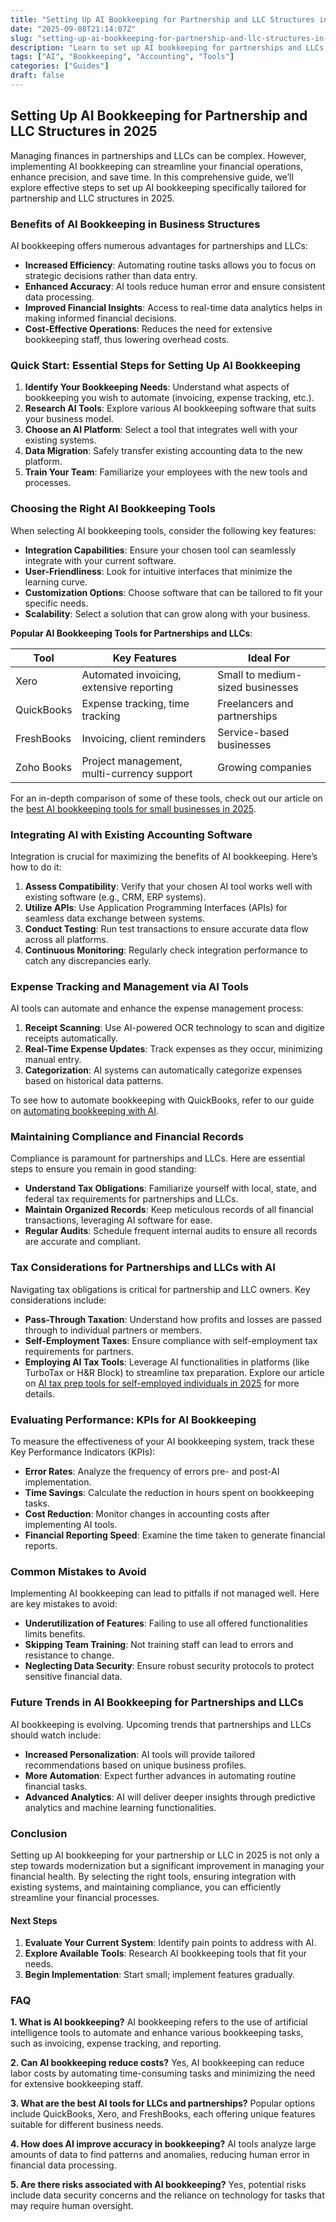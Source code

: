 ```yaml
---
title: "Setting Up AI Bookkeeping for Partnership and LLC Structures in 2025"
date: "2025-09-08T21:14:07Z"
slug: "setting-up-ai-bookkeeping-for-partnership-and-llc-structures-in-2025"
description: "Learn to set up AI bookkeeping for partnerships and LLCs, streamline financial management, and enhance accuracy with practical tips."
tags: ["AI", "Bookkeeping", "Accounting", "Tools"]
categories: ["Guides"]
draft: false
---
```


## Setting Up AI Bookkeeping for Partnership and LLC Structures in 2025

Managing finances in partnerships and LLCs can be complex. However, implementing AI bookkeeping can streamline your financial operations, enhance precision, and save time. In this comprehensive guide, we’ll explore effective steps to set up AI bookkeeping specifically tailored for partnership and LLC structures in 2025.

### Benefits of AI Bookkeeping in Business Structures

AI bookkeeping offers numerous advantages for partnerships and LLCs:

- **Increased Efficiency**: Automating routine tasks allows you to focus on strategic decisions rather than data entry.
- **Enhanced Accuracy**: AI tools reduce human error and ensure consistent data processing.
- **Improved Financial Insights**: Access to real-time data analytics helps in making informed financial decisions.
- **Cost-Effective Operations**: Reduces the need for extensive bookkeeping staff, thus lowering overhead costs.

### Quick Start: Essential Steps for Setting Up AI Bookkeeping

1. **Identify Your Bookkeeping Needs**: Understand what aspects of bookkeeping you wish to automate (invoicing, expense tracking, etc.).
2. **Research AI Tools**: Explore various AI bookkeeping software that suits your business model.
3. **Choose an AI Platform**: Select a tool that integrates well with your existing systems.
4. **Data Migration**: Safely transfer existing accounting data to the new platform.
5. **Train Your Team**: Familiarize your employees with the new tools and processes.

### Choosing the Right AI Bookkeeping Tools

When selecting AI bookkeeping tools, consider the following key features:

- **Integration Capabilities**: Ensure your chosen tool can seamlessly integrate with your current software.
- **User-Friendliness**: Look for intuitive interfaces that minimize the learning curve.
- **Customization Options**: Choose software that can be tailored to fit your specific needs.
- **Scalability**: Select a solution that can grow along with your business.

**Popular AI Bookkeeping Tools for Partnerships and LLCs**:

| Tool               | Key Features                                      | Ideal For                          |
|--------------------|--------------------------------------------------|-------------------------------------|
| Xero                | Automated invoicing, extensive reporting          | Small to medium-sized businesses    |
| QuickBooks         | Expense tracking, time tracking                   | Freelancers and partnerships         |
| FreshBooks         | Invoicing, client reminders                        | Service-based businesses             |
| Zoho Books         | Project management, multi-currency support       | Growing companies                    |

For an in-depth comparison of some of these tools, check out our article on the [best AI bookkeeping tools for small businesses in 2025](/posts/best-ai-bookkeeping-tools-for-small-businesses-2025/).

### Integrating AI with Existing Accounting Software

Integration is crucial for maximizing the benefits of AI bookkeeping. Here’s how to do it:

1. **Assess Compatibility**: Verify that your chosen AI tool works well with existing software (e.g., CRM, ERP systems).
2. **Utilize APIs**: Use Application Programming Interfaces (APIs) for seamless data exchange between systems.
3. **Conduct Testing**: Run test transactions to ensure accurate data flow across all platforms.
4. **Continuous Monitoring**: Regularly check integration performance to catch any discrepancies early.

### Expense Tracking and Management via AI Tools

AI tools can automate and enhance the expense management process:

1. **Receipt Scanning**: Use AI-powered OCR technology to scan and digitize receipts automatically.
2. **Real-Time Expense Updates**: Track expenses as they occur, minimizing manual entry.
3. **Categorization**: AI systems can automatically categorize expenses based on historical data patterns.

To see how to automate bookkeeping with QuickBooks, refer to our guide on [automating bookkeeping with AI](/posts/how-to-automate-bookkeeping-with-ai-quickbooks-receipt-ocr/).

### Maintaining Compliance and Financial Records

Compliance is paramount for partnerships and LLCs. Here are essential steps to ensure you remain in good standing:

- **Understand Tax Obligations**: Familiarize yourself with local, state, and federal tax requirements for partnerships and LLCs.
- **Maintain Organized Records**: Keep meticulous records of all financial transactions, leveraging AI software for ease.
- **Regular Audits**: Schedule frequent internal audits to ensure all records are accurate and compliant.

### Tax Considerations for Partnerships and LLCs with AI

Navigating tax obligations is critical for partnership and LLC owners. Key considerations include:

- **Pass-Through Taxation**: Understand how profits and losses are passed through to individual partners or members.
- **Self-Employment Taxes**: Ensure compliance with self-employment tax requirements for partners.
- **Employing AI Tax Tools**: Leverage AI functionalities in platforms (like TurboTax or H&R Block) to streamline tax preparation. Explore our article on [AI tax prep tools for self-employed individuals in 2025](/posts/ai-tax-prep-tools-for-self-employed-in-2025/) for more details.

### Evaluating Performance: KPIs for AI Bookkeeping

To measure the effectiveness of your AI bookkeeping system, track these Key Performance Indicators (KPIs):

- **Error Rates**: Analyze the frequency of errors pre- and post-AI implementation.
- **Time Savings**: Calculate the reduction in hours spent on bookkeeping tasks.
- **Cost Reduction**: Monitor changes in accounting costs after implementing AI tools.
- **Financial Reporting Speed**: Examine the time taken to generate financial reports.

### Common Mistakes to Avoid

Implementing AI bookkeeping can lead to pitfalls if not managed well. Here are key mistakes to avoid:

- **Underutilization of Features**: Failing to use all offered functionalities limits benefits.
- **Skipping Team Training**: Not training staff can lead to errors and resistance to change.
- **Neglecting Data Security**: Ensure robust security protocols to protect sensitive financial data.

### Future Trends in AI Bookkeeping for Partnerships and LLCs

AI bookkeeping is evolving. Upcoming trends that partnerships and LLCs should watch include:

- **Increased Personalization**: AI tools will provide tailored recommendations based on unique business profiles.
- **More Automation**: Expect further advances in automating routine financial tasks.
- **Advanced Analytics**: AI will deliver deeper insights through predictive analytics and machine learning functionalities.

### Conclusion

Setting up AI bookkeeping for your partnership or LLC in 2025 is not only a step towards modernization but a significant improvement in managing your financial health. By selecting the right tools, ensuring integration with existing systems, and maintaining compliance, you can efficiently streamline your financial processes.

#### Next Steps

1. **Evaluate Your Current System**: Identify pain points to address with AI.
2. **Explore Available Tools**: Research AI bookkeeping tools that fit your needs.
3. **Begin Implementation**: Start small; implement features gradually.

### FAQ

**1. What is AI bookkeeping?**
AI bookkeeping refers to the use of artificial intelligence tools to automate and enhance various bookkeeping tasks, such as invoicing, expense tracking, and reporting.

**2. Can AI bookkeeping reduce costs?**
Yes, AI bookkeeping can reduce labor costs by automating time-consuming tasks and minimizing the need for extensive bookkeeping staff.

**3. What are the best AI tools for LLCs and partnerships?**
Popular options include QuickBooks, Xero, and FreshBooks, each offering unique features suitable for different business needs.

**4. How does AI improve accuracy in bookkeeping?**
AI tools analyze large amounts of data to find patterns and anomalies, reducing human error in financial data processing.

**5. Are there risks associated with AI bookkeeping?**
Yes, potential risks include data security concerns and the reliance on technology for tasks that may require human oversight.
